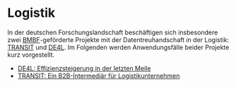 # Logistik
In der deutschen Forschungslandschaft beschäftigen sich insbesondere zwei  [BMBF](https://www.bmbf.de/bmbf/de/home/home_node.html)-geförderte Projekte mit der Datentreuhandschaft in der Logistik:  [TRANSIT](https://transit-project.de/) und  [DE4L](https://de4l.io/). Im Folgenden werden Anwendungsfälle beider Projekte kurz vorgestellt.

- [DE4L: Effizienzsteigerung in der letzten Meile](<../DE4L - Effizienzsteigerung in der letzten Meile>)
- [TRANSIT: Ein B2B-Intermediär für Logistikunternehmen](<TRANSIT - Ein B2B-Intermediär für Logistikunternehmen>)